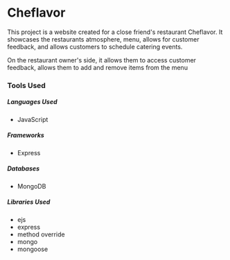 <h1>Cheflavor</h1>

<p>This project is a website created for a close friend's restaurant Cheflavor.
It showcases the restaurants atmosphere, menu, allows for customer feedback, and allows customers to schedule catering events.

On the restaurant owner's side, it allows them to access customer feedback, allows them to add and remove items from the menu
</p>

<h3>Tools Used</h3>

<h5>Languages Used</h5>
<ul>
    <li>JavaScript</li>
</ul>

<h5>Frameworks</h5>
<ul>
    <li>Express</li>
</ul>

<h5>Databases</h5>
<ul>
    <li>MongoDB</li>
</ul>

<h5>Libraries Used</h5>
<ul>
    <li>ejs</li>
    <li>express</li>
    <li>method override</li>
    <li>mongo</li>
    <li>mongoose</li>
</ul>
